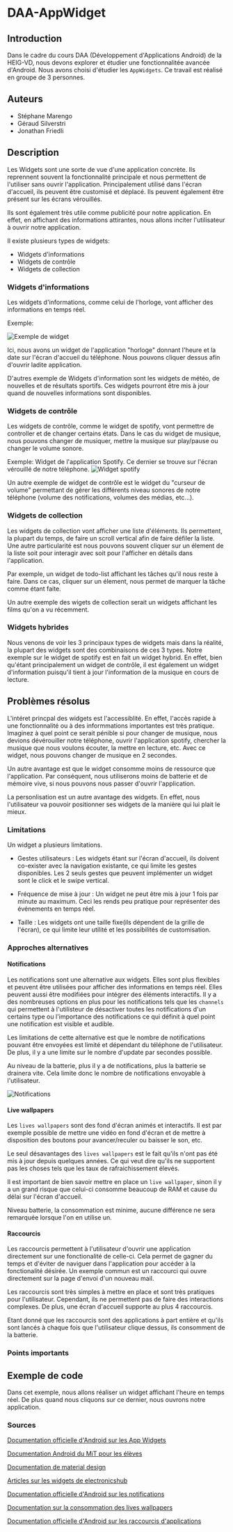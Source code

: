 # DAA-AppWidget

## Introduction
Dans le cadre du cours DAA (Développement d'Applications Android) de la HEIG-VD, nous devons explorer et étudier une fonctionnalitée avancée d'Android. Nous avons choisi d'étudier les `AppWidgets`. Ce travail est réalisé en groupe de 3 personnes.

## Auteurs
* Stéphane Marengo
* Géraud Silverstri
* Jonathan Friedli

## Description
Les Widgets sont une sorte de vue d'une application concrète. Ils reprennent souvent la fonctionnalité principale et nous permettent de l'utiliser sans ouvrir l'application. Principalement utilisé dans l'écran d'accueil, ils peuvent être customisé et déplacé. Ils peuvent également être présent sur les écrans vérouillés.

Ils sont également très utile comme publicité pour notre application. En effet, en affichant des informations attirantes, nous allons inciter l'utilisateur à ouvrir notre application.


Il existe plusieurs types de widgets:
* Widgets d'informations
* Widgets de contrôle
* Widgets de collection


### Widgets d'informations
Les widgets d'informations, comme celui de l'horloge, vont afficher des informations en temps réel. 

Exemple:

![Exemple de widget](doc/accueil.jpg)

Ici, nous avons un widget de l'application "horloge" donnant l'heure et la date sur l'écran d'accueil du téléphone. Nous pouvons cliquer dessus afin d'ouvrir ladite application.

D'autres exemple de Widgets d'information sont les widgets de météo, de nouvelles et de résultats sportifs. Ces widgets pourront être mis à jour quand de nouvelles informations sont disponibles.

### Widgets de contrôle
Les widgets de contrôle, comme le widget de spotify, vont permettre de controller et de changer certains états. Dans le cas du widget de musique, nous pouvons changer de musiquer, mettre la musique sur play/pause ou changer le volume sonore.

Exemple:
Widget de l'application Spotify. Ce dernier se trouve sur l'écran vérouillé de notre téléphone. 
![Widget spotify](doc/spotifyWidget.jpg)

Un autre exemple de widget de contrôle est le widget du "curseur de volume" permettant de gérer les différents niveau sonores de notre téléphone (volume des notifications, volumes des médias, etc...).


### Widgets de collection
Les widgets de collection vont afficher une liste d'éléments. Ils permettent, la plupart du temps, de faire un scroll vertical afin de faire défiler la liste. Une autre particularité est nous pouvons souvent cliquer sur un élement de la liste soit pour interagir avec soit pour l'afficher en détails dans l'application.

Par exemple, un widget de todo-list affichant les tâches qu'il nous reste à faire. Dans ce cas, cliquer sur un élement, nous permet de marquer la tâche comme étant faite.

Un autre exemple des wigets de collection serait un widgets affichant les films qu'on a vu récemment.

### Widgets hybrides
Nous venons de voir les 3 principaux types de widgets mais dans la réalité, la plupart des widgets sont des combinaisons de ces 3 types. Notre exemple sur le widget de spotify est en fait un widget hybrid. En effet, bien qu'étant principalement un widget de contrôle, il est également un widget d'information puisqu'il tient à jour l'information de la musique en cours de lecture. 

## Problèmes résolus
L'intéret princpal des widgets est l'accessiblité. En effet, l'accès rapide à une fonctionnalité ou à des informmations importantes est très pratique. Imaginez à quel point ce serait pénible si pour changer de musique, nous devions dévérouiller notre téléphone, ouvrir l'application spotify, chercher la musique que nous voulons écouter, la mettre en lecture, etc. Avec ce widget, nous pouvons changer de musique en 2 secondes.

Un autre avantage est que le widget consomme moins de ressource que l'application. Par conséquent, nous utiliserons moins de batterie et de mémoire vive, si nous pouvons nous passer d'ouvrir l'application.

La personlisation est un autre avantage des widgets. En effet, nous l'utilisateur va pouvoir positionner ses widgets de la manière qui lui plait le mieux.

### Limitations
Un widget a plusieurs limitations.

* Gestes utilisateurs : Les widgets étant sur l'écran d'accueil, ils doivent co-exister avec la navigation existante, ce qui limite les gestes disponibles. Les 2 seuls gestes que peuvent implémenter un widget sont le click et le swipe vertical.

* Fréquence de mise à jour : Un widget ne peut être mis à jour 1 fois par minute au maximum. Ceci les rends peu pratique pour représenter des événements en temps réel.

* Taille : Les widgets ont une taille fixe(ils dépendent de la grille de l'écran), ce qui limite leur utilité et les possibilités de customisation.

### Approches alternatives

#### **Notifications**
Les notifications sont une alternative aux widgets. Elles sont plus flexibles et peuvent être utilisées pour afficher des informations en temps réel. Elles peuvent aussi être modifiées pour intégrer des éléments interactifs. Il y a des nombreuses options en plus pour les notifications tels que les `channels` qui permettent à l'utilisteur de désactiver toutes les notifications d'un certains type ou l'importance des notifications ce qui définit à quel point une notification est visible et audible.

 Les limitations de cette alternative est que le nombre de notifications pouvant être envoyées est limité et dépendant du téléphone de l'utilisateur. De plus, il y a une limite sur le nombre d'update par secondes possible.

 Au niveau de la batterie, plus il y a de notifications, plus la batterie se drainera vite. Cela limite donc le nombre de notifications envoyable à l'utilisateur.

![Notifications](doc/notifications.jpg)

#### **Live wallpapers**
Les `lives wallpapers` sont des fond d'écran animés et interactifs. Il est par exemple possible de mettre une vidéo en fond d'écran et de mettre à disposition des boutons pour avancer/reculer ou baisser le son, etc.

Le seul désavantages des `lives wallpapers` est le fait qu'ils n'ont pas été mis à jour depuis quelques années. Ce qui veut dire qu'ils ne supportent pas les choses tels que les taux de rafraichissement élevés.

Il est important de bien savoir mettre en place un `live wallpaper`, sinon il y a un grand risque que celui-ci consomme beaucoup de RAM et cause du délai sur l'écran d'accueil.

Niveau batterie, la consommation est minime, aucune différence ne sera remarquée lorsque l'on en utilise un.

#### **Raccourcis**
Les raccourcis permettent à l'utilisateur d'ouvrir une application directement sur une fonctionalité de celle-ci. Cela permet de gagner du temps et d'éviter de naviguer dans l'application pour accéder à la fonctionalité désirée. Un exemple commun est un raccourci qui ouvre directement sur la page d'envoi d'un nouveau mail.

Les raccourcis sont très simples à mettre en place et sont très pratiques pour l'utilisateur. Cependant, ils ne permettent pas de faire des interactions complexes. De plus, une écran d'accueil supporte au plus 4 raccourcis.

Etant donné que les raccourcis sont des applications à part entière et qu'ils sont lancés à chaque fois que l'utilisateur clique dessus, ils consomment de la batterie.

### Points importants

## Exemple de code
Dans cet exemple, nous allons réaliser un widget affichant l'heure en temps réel. De plus quand nous cliquons sur ce dernier, nous ouvrons notre application.

### Sources
[Documentation officielle d'Android sur les App Widgets](https://developer.android.com/develop/ui/views/appwidgets/overview)

[Documentation Android du MiT pour les élèves](https://stuff.mit.edu/afs/sipb/project/android/docs/design/patterns/widgets.html)

[Documentation de material design](https://m2.material.io/design/platform-guidance/android-widget.html)

[Articles sur les widgets de electronicshub](https://www.electronicshub.org/what-is-a-widget/)

[Documentation officielle d'Android sur les notifications](https://developer.android.com/develop/ui/views/notifications)

[Documentation sur la consommation des lives wallpapers](https://www.computerworld.com/article/2715685/do-live-wallpapers-cause-noticeable-battery-drain-on-android-.html)

[Documentation officielle d'Android sur les raccourcis d'applications](https://developer.android.com/develop/ui/views/launch/shortcuts)